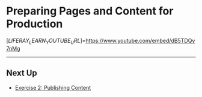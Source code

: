 # Preparing Pages and Content for Production 


[$LIFERAY_LEARN_YOUTUBE_URL$]=https://www.youtube.com/embed/dB5TDQy7nMg

---

## Next Up

* [Exercise 2: Publishing Content](./exercise-2-publishing-content.md)